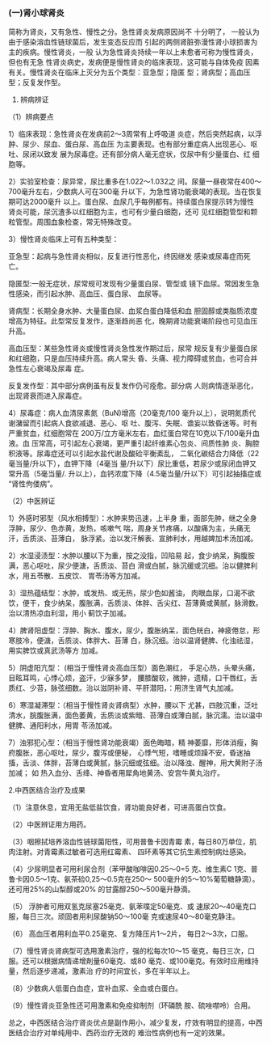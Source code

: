 ### (一)肾小球肾炎

简称为肾炎，又有急性、慢性之分。急性肾炎发病原因尚不  十分明了， 一般认为由于感染溶血性链球菌后，发生变态反应而 引起的两侧肾脏弥漫性肾小球损害为主的疾病。慢性肾炎，一般 认为急性肾炎持续一年以上未愈者可称为慢性肾炎，但也有无急  性肾炎病史，发病便是慢性肾炎的临床表现，这可能与自体免疫 因素有关。慢性肾炎在临床上灭分为五个类型：亚急型；隐匿 型；肾病型；高血压型；反复发作型。

1. 辨病辨证

（1）辨病要点

1）临床表现：急性肾炎在发病前2〜3周常有上呼吸道 炎症，然后突然起病，以浮肿、尿少、尿血、蛋白尿、高血压  为主要表现。也有部分重症病人出现恶心、呕吐、尿闭以致发 展为尿毒症。还有部分病人毫无症状，仅尿中有少量蛋白、红 细胞等。

2）实验室检查：尿异常，尿比重多在1.022〜1.032之 间。尿量一昼夜常在400〜700毫升左右，少数病人可在300毫 升以下，为急性肾功能衰竭的表现。当在恢复期可达2000毫升 以上。蛋白尿、血尿几乎每例都有。持续蛋白尿提示转为慢性 肾炎可能，尿沉渣多以红细胞为主，也可有少量白细胞，还可  见红细胞管型和颗粒管型。周围血象检查，常无特殊改变。

3）慢性肾炎临床上可有五种类型：

亚急型：起病与急性肾炎相似，反复进行性恶化，终因继发 感染或尿毒症而死亡。

隐匿型:一般无症状，尿常规可发现有少量蛋白尿、管型或 镜下血尿。常因发生急性感染，而引起水肿、高血压、蛋白尿、 血尿等。

肾病型：长期全身水肿、大量蛋白尿、血浆白蛋白降低和血  胆固醇或类脂质浓度增高为特征。此型常反复发作，逐渐趋尚恶 化，晚期肾功能衰竭阶段也可见血压升高。

高血压型：某些急性肾炎或慢性肾炎急性发作期过后，尿常  规反复有少量蛋白尿和红细胞，只是血压持续升高。病人常头 昏、头痛、视力障碍或贫血，也可合并急性左心衰竭及尿毒 症。

反复发作型：其中部分病例虽有反复发作仍可痊愈。部分病 人则病情逐渐恶化，出现肾衰而进入尿毒症。

4）尿毒症：病人血清尿素氮（BuN)增高（20毫克/100 毫升以上），说明氮质代谢潴留而引起病人食欲减退、恶心、呕  吐、腹泻、失眠、谵妄以致昏迷等。时有严重贫血，红细胞常在 200万/立方毫米左右，血红蛋白常在10克以下/100毫升血液。血 压常高，可引起左心衰竭，更严重引起纤维素心包炎、间质性肺 炎、胸腔积液等。尿毒症还可以引起水盐代谢及酸硷平衡紊乱，  二氧化碳结合力降低（22毫当量/升以下），血钾下降（4毫当 量/升以下）尿比重低，若尿少或尿闭血钾又常升高（5毫当量/. 升以上），血钙浓度下降（4.5毫当量/升以下）可引起抽搐症或 “肾性佝偻病”。

（2）中医辨证

1）外感时邪型（风水相搏型）：水肿来势迅速，上半身 重，面部先肿，继之全身浮肿，尿少、色赤黄，发热，咳嗽气 喘，周身关节疼痛，以酸痛为主，头痛无汗，舌质淡、苔薄白，  脉浮紧。治以发汗解表、宣肺利水，用越婢加术汤加减。

2）水湿浸渍型：水肿以腰以下为重，按之没指，凹陷易  起，食少纳呆，胸腹胺满，恶心呕吐，尿少便溏，舌质淡、苔白 滑或白腻，脉沉缓或沉细。治以健脾利水，用五苓散、五皮饮、  胃苓汤等方加减。

3）湿热蕴结型：水肿，或发热、或无热，尿少色如酱油， 肉眼血尿，口渴不欲饮，便干，食少纳呆，腹胀满，舌质淡、体胖、舌尖红、苔薄黄或黄腻，脉滑数。治以清热凉血利湿，用小 蓟饮子加减。

4）脾肾阳虚型：浮肿、胸水、腹水，尿少，腹胀纳呆，面色㿠白，神疲倦怠，形寒肢冷，便溏，舌质淡、体胖大、苔薄 白，脉沉细。治以温肾健脾、化浊祛湿，用实脾饮或真武汤等方 加减。

5）阴虚阳亢型： (相当于慢性肾炎高血压型）面色潮红， 手足心热，头晕头痛，目眩耳鸣，心悸心烦，盗汗，少寐多梦，  腰膝酸软，微肿，遗精，口干唇红，舌质红、少苔，脉弦细数。治以滋阴补肾、平肝潜阳，：用济生肾气丸加减。

6）寒湿凝滞型：（相当于慢性肾炎肾病型）水肿，腰以下  尤甚，四肢沉重，泛吐清水，脘腹胀满，面色萎黄，舌质淡或紫暗、苔薄白或薄白腻，脉沉濡。治以温中健脾、通阳利水，用胃 苓汤加减。

7）浊邪犯心型：（相当于慢性肾功能衰竭）面色晦暗，精  神萎靡，形体消瘦，胸府腹胀，恶心呕吐，尿少，腹泻或便秘， 心悸气短，嗜睡或烦躁不安，昏迷抽搐，舌淡、体胖，苔薄白或黄腻，脉沉细或弦细。治以降浊、醒神，用大黄附子汤加减； 如 热入血分、舌绛、神昏者用犀角地黄汤、安宫牛黄丸治疗。

2.中西医结合治疗及成果

（1）注意休息，宜用无盐低盐饮食，肾功能良好者，可进高蛋白饮食。

（2）中医辨证用方用药。

（3）咽擦拭培养溶血性链球菌阳性，可用普鲁卡因青霉  素，每日80万单位，肌肉注射。对青霉素过敏者可选用红霉素、 四环素等其它抗生素控制病灶感染。

（4）少尿明显者可用利尿合剂（苯甲酸咖啡因0.25〜0=5 克、维生素C 1克、普鲁卡因0.5〜1克、氨茶硷0,25〜0.5克在250〜 500毫升的5〜10%葡萄糖静滴）。还可用25%的山梨醇或20% 的甘露醇250〜500毫升静滴。

（5） 浮肿者可用双氢克尿塞25毫克、氨苯喋定50毫克、或 速尿20〜40毫克口服，每日三次。顽固者用利尿酸钠50〜100毫 克或速尿40〜80毫克静注。

（6） 高血压者用利血平0.25毫克、复方降压片1〜2片， 每日2〜3次，口服。

（7）慢性肾炎肾病型可选用激素治疗，强的松每次10〜15 毫克，每日三次，口服。还可以根据病情递增剤量60毫克、或80 毫克、或100毫克。有效时应用维持量，然后逐步递减，激素治 疗的时间宜长，多在半年以上。

（8）少数病人低蛋白血症，宜补血浆、全血或白蛋白。

（9）慢性肾炎亚急性还可用激素和免疫抑制剂（环磷酰  胺、硫唑噤呤）合用。

 总之，中西医结合治疗肾炎优点是副作用小，减少复发，疗效有明显的提高，中西医结合治疗对单纯用中、西药治疗无效的 难治性病例也有一定的效果。

